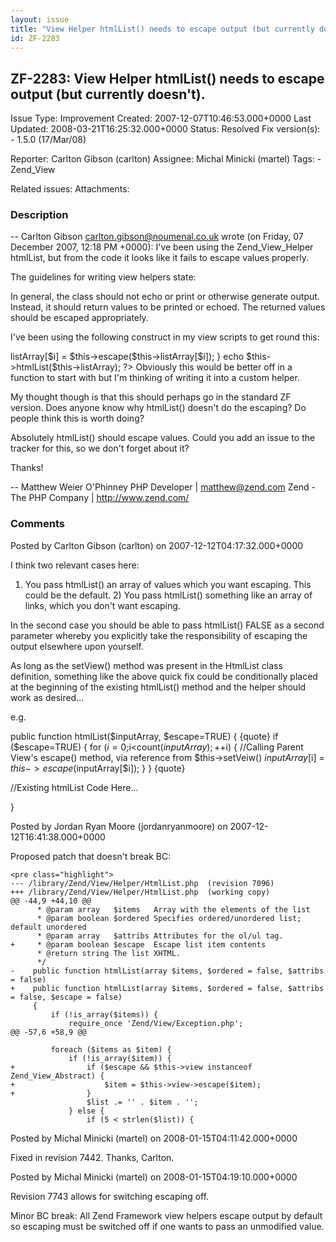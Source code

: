 ```yaml
---
layout: issue
title: "View Helper htmlList() needs to escape output (but currently doesn't)."
id: ZF-2283
---
```


ZF-2283: View Helper htmlList() needs to escape output (but currently doesn't). 
--------------------------------------------------------------------------------

 Issue Type: Improvement Created: 2007-12-07T10:46:53.000+0000 Last Updated: 2008-03-21T16:25:32.000+0000 Status: Resolved Fix version(s): - 1.5.0 (17/Mar/08)
 
 Reporter:  Carlton Gibson (carlton)  Assignee:  Michal Minicki (martel)  Tags: - Zend\_View
 
 Related issues: 
 Attachments: 
### Description

-- Carlton Gibson [carlton.gibson@noumenal.co.uk](mailto:carlton.gibson@noumenal.co.uk) wrote (on Friday, 07 December 2007, 12:18 PM +0000): I've been using the Zend\_View\_Helper htmlList, but from the code it looks like it fails to escape values properly.

The guidelines for writing view helpers state:

In general, the class should not echo or print or otherwise generate output. Instead, it should return values to be printed or echoed. The returned values should be escaped appropriately.

I've been using the following construct in my view scripts to get round this:

 <?php for ($i=0;$ilistArray);++$i) { $this->listArray[$i] = $this->escape($this->listArray[$i]); } echo $this->htmlList($this->listArray); ?> Obviously this would be better off in a function to start with but I'm thinking of writing it into a custom helper.

My thought though is that this should perhaps go in the standard ZF version. Does anyone know why htmlList() doesn't do the escaping? Do people think this is worth doing?

Absolutely htmlList() should escape values. Could you add an issue to the tracker for this, so we don't forget about it?

Thanks!

-- Matthew Weier O'Phinney PHP Developer | matthew@zend.com Zend - The PHP Company | <http://www.zend.com/>

 

 

### Comments

Posted by Carlton Gibson (carlton) on 2007-12-12T04:17:32.000+0000

I think two relevant cases here:

1) You pass htmlList() an array of values which you want escaping. This could be the default. 2) You pass htmlList() something like an array of links, which you don't want escaping.

In the second case you should be able to pass htmlList() FALSE as a second parameter whereby you explicitly take the responsibility of escaping the output elsewhere upon yourself.

As long as the setView() method was present in the HtmlList class definition, something like the above quick fix could be conditionally placed at the beginning of the existing htmlList() method and the helper should work as desired...

e.g.

public function htmlList($inputArray, $escape=TRUE) { {quote} if ($escape=TRUE) { for ($i=0;$i<count($inputArray);++$i) { //Calling Parent View's escape() method, via reference from $this->setVeiw() $inputArray[$i] = $this->escape($inputArray[$i]); } } {quote}

//Existing htmlList Code Here...

}

 

 

Posted by Jordan Ryan Moore (jordanryanmoore) on 2007-12-12T16:41:38.000+0000

Proposed patch that doesn't break BC:

 
    <pre class="highlight">
    --- /library/Zend/View/Helper/HtmlList.php  (revision 7096)
    +++ /library/Zend/View/Helper/HtmlList.php  (working copy)
    @@ -44,9 +44,10 @@
          * @param array   $items   Array with the elements of the list
          * @param boolean $ordered Specifies ordered/unordered list; default unordered
          * @param array   $attribs Attributes for the ol/ul tag.
    +     * @param boolean $escape  Escape list item contents
          * @return string The list XHTML.
          */
    -    public function htmlList(array $items, $ordered = false, $attribs = false)
    +    public function htmlList(array $items, $ordered = false, $attribs = false, $escape = false)
         {
             if (!is_array($items)) {
                 require_once 'Zend/View/Exception.php';
    @@ -57,6 +58,9 @@
     
             foreach ($items as $item) {
                 if (!is_array($item)) {
    +                if ($escape && $this->view instanceof Zend_View_Abstract) {
    +                    $item = $this->view->escape($item);
    +                }
                     $list .= '' . $item . '';
                 } else {
                     if (5 < strlen($list)) {


 

 

Posted by Michal Minicki (martel) on 2008-01-15T04:11:42.000+0000

Fixed in revision 7442. Thanks, Carlton.

 

 

Posted by Michal Minicki (martel) on 2008-01-15T04:19:10.000+0000

Revision 7743 allows for switching escaping off.

Minor BC break: All Zend Framework view helpers escape output by default so escaping must be switched off if one wants to pass an unmodified value.

 

 